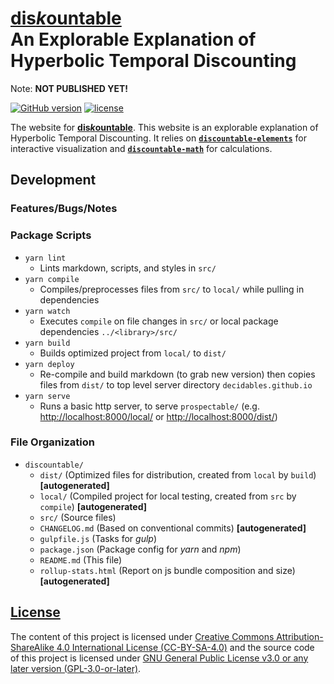 <!--lint ignore first-heading-level-->

# [<b>dis<i>k</i>ountable</b>](https://decidables.github.io/discountable)<br>An Explorable Explanation of Hyperbolic Temporal Discounting

Note: **NOT PUBLISHED YET!**

[![GitHub version](https://img.shields.io/github/package-json/v/decidables/decidables?filename=sites%2Fdiscountable%2Fpackage.json&logo=github)](https:/decidables.github.io/discountable)
[![license](https://img.shields.io/github/package-json/license/decidables/decidables?color=informational)](https://github.com/decidables/decidables/blob/main/LICENSE.md)

The website for [<b>dis<i>k</i>ountable</b>](https://decidables.github.io/discountable). This
website is an explorable explanation of Hyperbolic Temporal Discounting. It relies on
[**`discountable-elements`**](https://www.npmjs.com/package/@decidables/discountable-elements) for
interactive visualization and
[**`discountable-math`**](https://www.npmjs.com/package/@decidables/discountable-math) for
calculations.

## Development

### Features/Bugs/Notes

### Package Scripts

- `yarn lint`
  - Lints markdown, scripts, and styles in `src/`
- `yarn compile`
  - Compiles/preprocesses files from `src/` to `local/` while pulling in dependencies
- `yarn watch`
  - Executes `compile` on file changes in `src/` or local package dependencies `../<library>/src/`
- `yarn build`
  - Builds optimized project from `local/` to `dist/`
- `yarn deploy`
  - Re-compile and build markdown (to grab new version) then copies files from `dist/` to top level
    server directory `decidables.github.io`
- `yarn serve`
  - Runs a basic http server, to serve `prospectable/` (e.g. <http://localhost:8000/local/> or
    <http://localhost:8000/dist/>)

### File Organization

- `discountable/`
  - `dist/` (Optimized files for distribution, created from `local` by `build`)
    **\[autogenerated\]**
  - `local/` (Compiled project for local testing, created from `src` by `compile`)
    **\[autogenerated\]**
  - `src/` (Source files)
  - `CHANGELOG.md` (Based on conventional commits) **\[autogenerated\]**
  - `gulpfile.js` (Tasks for *gulp*)
  - `package.json` (Package config for *yarn* and *npm*)
  - `README.md` (This file)
  - `rollup-stats.html` (Report on js bundle composition and size) **\[autogenerated\]**

## [License](https://github.com/decidables/decidables/blob/main/LICENSE.md)

The content of this project is licensed under [Creative Commons Attribution-ShareAlike 4.0
International License (CC-BY-SA-4.0)](https://creativecommons.org/licenses/by-sa/4.0/) and the
source code of this project is licensed under [GNU General Public License v3.0 or any later version
(GPL-3.0-or-later)](https://www.gnu.org/licenses/gpl-3.0.html).
